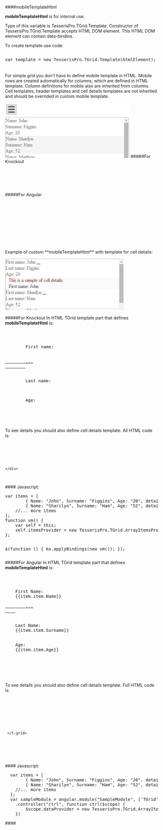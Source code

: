 ﻿####mobileTemplateHtml

**mobileTemplateHtml** is for internal use. 

Type of this variable is TesserisPro.TGrid.Template. 
Constructor of TesserisPro.TGrid.Template accepts HTML DOM element. 
This HTML DOM element can contain data-bindins.

To create template use code:
<!--Start the highlighter-->
<pre class="brush: js">

var template = new TesserisPro.TGrid.Template(htmlElement);

</pre>
####
For simple grid you don't have to define mobile template in HTML. 
Mobile rows are created automatically for columns, which are defined in HTML template. 
Column definitions for mobile also are inherited from columns. 
Cell templates, header templates and cell details templates are not inherited and should be overrided in custom mobile template.  

![mobileTemplateHtmlGrouping](../Content/images/imagesForDocs/mobileTemplateGrouping.jpg)
#####For Knockout
<pre class="brush: html">
<div data-bind="tgrid:{provider:itemsProvider,enableGrouping:true,enableCollapsing:true}">
    <script type="text/html">
        <column data-g-member="Name" data-g-group-member="Name"> 
        </column>
        <column data-g-member="Surname" data-g-group-member="Surname">
        </column>
        <column data-g-member="Age" data-g-group-member="Age">
    </script>           
</div>
</pre>
#####For Angular
<pre class="brush:html">
<div ng-app="SampleModule"> 
    <div ng-controller="ctrl">
        <t-grid provider="dataProvider" enablegrouping="true" enablecollapsing="true">
            <script type="text/html">
                <column data-g-member="Name" data-g-group-member="Name">
                </column>
                <column data-g-member="Surname" data-g-group-member="Surname">
                </column>
                <column data-g-member="Age" data-g-group-member="Age">
                </column>
            </script>
        </t-grid>
    </div>
</div>
</pre>
Example of custom **mobileTemplateHtml** with template for cell details:

![mobileTemplateHtml](../Content/images/imagesForDocs/mobileTemplate.jpg)

#####For Knockout
In HTML TGrid template part that defines **mobileTemplateHtml** is:
<pre class="brush:html">
<mobile>
	<div>
		<span>First name: </span>
		<span data-bind="text: item.Name"></span>
		<a href data-bind="click: function(){toggleDetailsForCell(0);},clickBubble:false">
		...
		</a>
		<br />
		<span>Last name: </span>
		<span data-bind="text: item.Surname"></span>
		<br />
		<span>Age: </span>
		<span data-bind="text: item.Age"></span>
	</div>
</mobile>
</pre>
####
To see details you should also define cell details template. All HTML code is:
<pre class="brush:html">
    <div id="test-knockout" data-bind="tgrid: { provider: itemsProvider}">
        <script type="text/html">
            <column data-g-member="Name"> 
                <celldetail>
                   <div>
                      <div>This is a sample of cell details: </div>
                      <div style="color: #444;" data-bind="text: item.detail_Name"></div>
                   </div>
                </celldetail>
            </column>
            <mobile>
                <div>
                  <span>First name: </span>
                  <span data-bind="text: item.Name"></span>
                  <a data-bind="click: function(){toggleDetailsForCell(0);},clickBubble:false">
				     ...
				  </a>
                  <br />
                  <span>Last name: </span>
                  <span data-bind="text: item.Surname"></span>
                  <br />
                  <span>Age: </span>
                  <span data-bind="text: item.Age"></span>
                </div>
            </mobile>
        </script>
    </div>
</pre>
####
Javascript:
<pre class="brush:js">
var items = [
        { Name: "John", Surname: "Figgins", Age: "20", detail_Name: "First name:  John"},
        { Name: "Sharilyn", Surname: "Ham", Age: "52", detail_Name: "First name: Sharilyn"}
    //... more items
];
function vm() {
    var self = this;
    self.itemsProvider = new TesserisPro.TGrid.ArrayItemsProvider(items);
};

$(function () {
    ko.applyBindings(new vm());
});
</pre>
#####For Angular
In HTML TGrid template part that defines **mobileTemplateHtml** is:
<pre class="brush:html">
<mobile>
  <div>
  	<span>First Name: </span>
  	<span>{{item.item.Name}}</span>
  	<a href ng-click="item.toggleDetailsForCell(0,item,items);$event.stopPropagation();">
  		...
  	</a>
  	<br />
  	<span>Last Name: </span>
  	<span>{{item.item.Surname}}</span>
  	<br />
  	<span>Age: </span>
  	<span>{{item.item.Age}}</span>
  	<br />
  </div>       
</mobile>
</pre>
####
To see details you should also define cell details template. Full HTML code is:
<pre class="brush:html">
<div ng-app="SampleModule"> 
  <div ng-controller="ctrl">
   <t-grid id="test-angular" provider="dataProvider" showdetailsonselection="true">
      <script type="text/html">
         <column data-g-member="Name"> 
            <celldetail>
               <div>
               <div>This is a sample of cell details: </div>
               <div style="color: #444;"> {{item.item.detail_Name}}</div>
               </div>
            </celldetail>
        </column>
        <column data-g-member="Surname">
        </column>
        <column data-g-member="Age">
        </column>
          <mobile>
		   <span>First Name: </span>
		   <span>{{item.item.Name}}</span>
		   <a href ng-click="item.toggleDetailsForCell(0,item,items);$event.stopPropagation();">
		   	...
		   </a>
		   <br />
		   <span>Last Name: </span>
		   <span>{{item.item.Surname}}</span>
		   <br />
		   <span>Age: </span>
		   <span>{{item.item.Age}}</span>
		   <br />
		   </div>       
		  </mobile>
       </script>
     </t-grid>
  </div>
</div>
</pre>
####
Javascript:
<pre class="brush:js">
  var items = [
  		{ Name: "John", Surname: "Figgins", Age: "20", detail_Name: "First name:  John"},
  		{ Name: "Sharilyn", Surname: "Ham", Age: "52", detail_Name: "First name: Sharilyn"}
  	//... more items
  ];
  var sampleModule = angular.module("SampleModule", ['TGrid'])
    .controller("ctrl", function ctrl($scope) {
        $scope.dataProvider = new TesserisPro.TGrid.ArrayItemsProvider(items);
    })
</pre>
####
<script type="text/javascript">
	SyntaxHighlighter.highlight();
</script>
